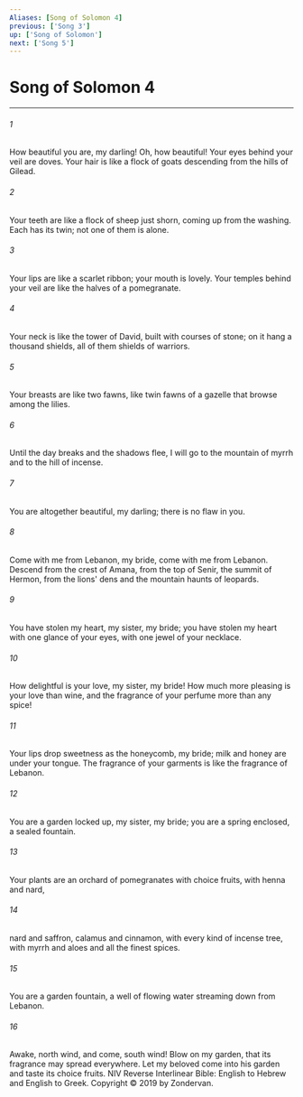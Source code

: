 ```yaml
---
Aliases: [Song of Solomon 4]
previous: ['Song 3']
up: ['Song of Solomon']
next: ['Song 5']
---
```

# Song of Solomon 4

***


###### 1 
How beautiful you are, my darling! Oh, how beautiful! Your eyes behind your veil are doves. Your hair is like a flock of goats descending from the hills of Gilead. 

###### 2 
Your teeth are like a flock of sheep just shorn, coming up from the washing. Each has its twin; not one of them is alone. 

###### 3 
Your lips are like a scarlet ribbon; your mouth is lovely. Your temples behind your veil are like the halves of a pomegranate. 

###### 4 
Your neck is like the tower of David, built with courses of stone; on it hang a thousand shields, all of them shields of warriors. 

###### 5 
Your breasts are like two fawns, like twin fawns of a gazelle that browse among the lilies. 

###### 6 
Until the day breaks and the shadows flee, I will go to the mountain of myrrh and to the hill of incense. 

###### 7 
You are altogether beautiful, my darling; there is no flaw in you. 

###### 8 
Come with me from Lebanon, my bride, come with me from Lebanon. Descend from the crest of Amana, from the top of Senir, the summit of Hermon, from the lions' dens and the mountain haunts of leopards. 

###### 9 
You have stolen my heart, my sister, my bride; you have stolen my heart with one glance of your eyes, with one jewel of your necklace. 

###### 10 
How delightful is your love, my sister, my bride! How much more pleasing is your love than wine, and the fragrance of your perfume more than any spice! 

###### 11 
Your lips drop sweetness as the honeycomb, my bride; milk and honey are under your tongue. The fragrance of your garments is like the fragrance of Lebanon. 

###### 12 
You are a garden locked up, my sister, my bride; you are a spring enclosed, a sealed fountain. 

###### 13 
Your plants are an orchard of pomegranates with choice fruits, with henna and nard, 

###### 14 
nard and saffron, calamus and cinnamon, with every kind of incense tree, with myrrh and aloes and all the finest spices. 

###### 15 
You are a garden fountain, a well of flowing water streaming down from Lebanon. 

###### 16 
Awake, north wind, and come, south wind! Blow on my garden, that its fragrance may spread everywhere. Let my beloved come into his garden and taste its choice fruits. NIV Reverse Interlinear Bible: English to Hebrew and English to Greek. Copyright © 2019 by Zondervan.
